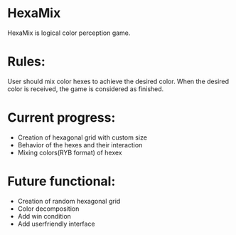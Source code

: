 # HexaMix
HexaMix is logical color perception game. 

# Rules:

User should mix color hexes to achieve the desired color. When the desired color is received, the game is considered as finished.

# Current progress:

- Creation of hexagonal grid with custom size
- Behavior of the hexes and their interaction
- Mixing colors(RYB format) of hexex

# Future functional:

- Creation of random hexagonal grid
- Color decomposition
- Add win condition
- Add userfriendly interface 
